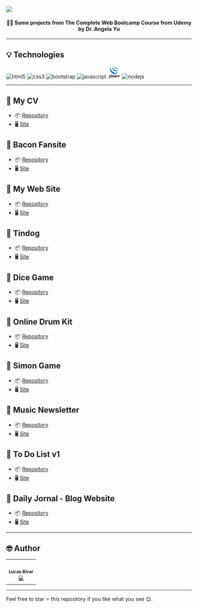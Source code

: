 <img align="center" src="https://i.imgur.com/szNEUar.gif">
 <h4 align="center">👨‍💻 Some projects from The Complete Web Bootcamp Course from Udemy by Dr. Angela Yu</h4>

<hr>

## 💡 Technologies

  <p align="left">
    <img src="https://devicons.github.io/devicon/devicon.git/icons/html5/html5-original-wordmark.svg" alt="html5" width="40" height="40"/>
    <img src="https://devicons.github.io/devicon/devicon.git/icons/css3/css3-original-wordmark.svg" alt="css3" width="40" height="40"/>
    <img src="https://devicons.github.io/devicon/devicon.git/icons/bootstrap/bootstrap-plain.svg" alt="bootstrap" width="35" height="35"/>
    <img src="https://devicons.github.io/devicon/devicon.git/icons/javascript/javascript-original.svg" alt="javascript" width="35" height="35"/>
    <img src="https://raw.githubusercontent.com/devicons/devicon/ac557d6ff33ff370a5db99f97aeab35ea5c67fbd/icons/jquery/jquery-original-wordmark.svg" alt="jquery" width="35" height="35"/>
    <img src="https://camo.githubusercontent.com/8b48537ee7aeb3622f1cf50ff63a52f299d9892bef8b926322633d478c502cad/68747470733a2f2f64657669636f6e2e6465762f64657669636f6e2e6769742f69636f6e732f6e6f64656a732f6e6f64656a732d6f726967696e616c2e737667" alt="nodejs" width="35" height="35">
  </p>
<hr>

## 📍 My CV

- 📦 [Repository](https://github.com/lucasbivar/the-complete-web-bootcamp-projects/tree/main/1.my-cv)
- 🖥 [Site](https://lucas-bivar-cv.netlify.app/)

## 📍 Bacon Fansite

- 📦 [Repository](https://github.com/lucasbivar/the-complete-web-bootcamp-projects/tree/main/2.bacon-fansite)
- 🖥 [Site](https://bacon-fansite.netlify.app/)

## 📍 My Web Site

- 📦 [Repository](https://github.com/lucasbivar/the-complete-web-bootcamp-projects/tree/main/3.my-web-site)
- 🖥 [Site](https://lucas-bivar.netlify.app/)

## 📍 Tindog

- 📦 [Repository](https://github.com/lucasbivar/the-complete-web-bootcamp-projects/tree/main/4.tindog)
- 🖥 [Site](https://tindog-pets.netlify.app/)

## 📍 Dice Game

- 📦 [Repository](https://github.com/lucasbivar/the-complete-web-bootcamp-projects/tree/main/5.dice)
- 🖥 [Site](https://online-dice.netlify.app/)

## 📍 Online Drum Kit

- 📦 [Repository](https://github.com/lucasbivar/the-complete-web-bootcamp-projects/tree/main/6.drum-kit)
- 🖥 [Site](https://online-drum-kit.netlify.app/)

## 📍 Simon Game

- 📦 [Repository](https://github.com/lucasbivar/the-complete-web-bootcamp-projects/tree/main/7.simon)
- 🖥 [Site](https://simon-online.netlify.app/)

## 📍 Music Newsletter

- 📦 [Repository](https://github.com/lucasbivar/the-complete-web-bootcamp-projects/tree/main/8.newsletter)
- 🖥 [Site](https://music-newsletter.herokuapp.com/)

## 📍 To Do List v1

- 📦 [Repository](https://github.com/lucasbivar/the-complete-web-bootcamp-projects/tree/main/9.todolist-v1)
- 🖥 [Site](https://purple-todolist.herokuapp.com/)

## 📍 Daily Jornal - Blog Website

- 📦 [Repository](https://github.com/lucasbivar/the-complete-web-bootcamp-projects/tree/main/10.blog-website)
- 🖥 [Site](https://daily-jornal.herokuapp.com/)

<hr> 
 
## 🤓 Author 
<table>
  <tr>
    <td align="center"><a href="https://github.com/lucasbivar"><img src="https://avatars0.githubusercontent.com/u/60802661?s=460&u=f0cdbe837dc717c91999b2255973fe9584a1d352&v=4" width="100px;" alt=""/><br /><sub><b>Lucas Bivar</b></sub></a><br /><a href="https://github.com/lucasbivar" title="Code">💻</a></td>
  <tr>
</table>

---

Feel free to star ⭐ this repository if you like what you see 😉.
